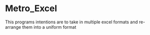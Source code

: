 # Metro_Excel
This programs intentions are to take in multiple excel formats and re-arrange them into a uniform format
